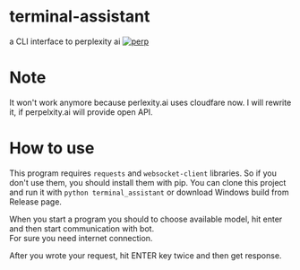 # terminal-assistant
a CLI interface to perplexity ai
<a href="https://ibb.co/w43F3nX"><img src="https://i.ibb.co/cQMSMWH/perp.png" alt="perp" border="0"></a>

# Note
It won't work anymore because perlexity.ai uses cloudfare now. I will rewrite it, if perpelxity.ai will provide open API.

# How to use
This program requires ```requests``` and ```websocket-client``` libraries. So if you don't use them, you should install them with pip.
You can clone this project and run it with ```python terminal_assistant``` or download Windows build from Release page.

When you start a program you should to choose available model, hit enter and then start communication with bot.<br>
For sure you need internet connection.<br>

After you wrote your request, hit ENTER key twice and then get response.
